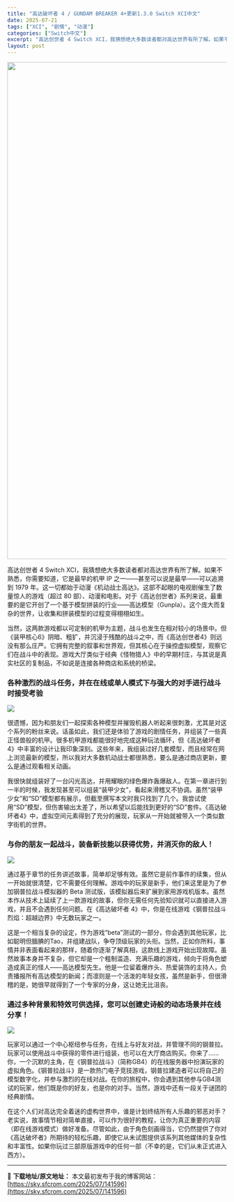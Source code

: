 ```yaml
---
title: "高达破坏者 4 / GUNDAM BREAKER 4+更新1.3.0 Switch XCI中文"
date: 2025-07-21
tags: ["XCI", "剧情", "动漫"]
categories: ["Switch中文"]
excerpt: "高达创世者 4 Switch XCI，我猜想绝大多数读者都对高达世界有所了解。如果不熟悉，你需要知道，它是最早的机甲 IP 之一——甚至可以说是最早——可以追溯到 1979 年。这一切都始于动漫《机动战士高达》。这部不起眼的电视剧催生了数量惊人的游戏（超过 80 部）、动漫和电影。对于《高达创世者》&hellip;"
layout: post
---
```


<img class="aligncenter size-full wp-image-141597" src="https://sky.sfcrom.com/wp-content/uploads/2025/07/202507211507307.webp" alt="" width="700" height="1142" />

高达创世者 4 Switch XCI，我猜想绝大多数读者都对高达世界有所了解。如果不熟悉，你需要知道，它是最早的机甲 IP 之一——甚至可以说是最早——可以追溯到 1979 年。这一切都始于动漫《机动战士高达》。这部不起眼的电视剧催生了数量惊人的游戏（超过 80 部）、动漫和电影。对于《高达创世者》系列来说，最重要的是它开创了一个基于模型拼装的行业——高达模型（Gunpla）。这个庞大而复杂的世界，让收集和拼装模型的过程变得栩栩如生。

当然，这两款游戏都以可定制的机甲为主题，战斗也发生在相对较小的场景中。但《装甲核心6》阴暗、粗犷，并沉浸于残酷的战斗之中，而《高达创世者4》则远没有那么庄严。它拥有完整的叙事和世界观，但其核心在于操控虚拟模型，观察它们在战斗中的表现。游戏大厅类似于经典《怪物猎人》中的早期村庄，与其说是真实社区的复制品，不如说是连接各种商店和系统的桥梁。
<h3>各种激烈的战斗任务，并在在线或单人模式下与强大的对手进行战斗时接受考验</h3>
<img src="https://img-eshop.cdn.nintendo.net/i/6981868c1b7932b96d0a027b2383019dd88037d0ca4eb84e294a88c243b73698.jpg?w=1000" />

很遗憾，因为和朋友们一起探索各种模型并摧毁机器人听起来很刺激，尤其是对这个系列的粉丝来说。话虽如此，我们还是体验了游戏的剧情任务，并组装了一些真正怪兽般的机甲。很多机甲游戏都能很好地完成这种玩法循环，但《高达破坏者4》中丰富的设计让我印象深刻。这些年来，我组装过好几套模型，而且经常在网上浏览最新的模型，所以我对大多数机动战士都很熟悉，要么是通过商店更新，要么是通过观看相关动画。

我很快就组装好了一台闪光高达，并用耀眼的绿色爆炸轰爆敌人。在第一章进行到一半的时候，我发现甚至可以组装“装甲少女”，看起来滑稽又不协调。虽然“装甲少女”和“SD”模型都有展示，但截至撰写本文时我只找到了几个。我尝试使用“SD”模型，但伤害输出太差了，所以希望以后能找到更好的“SD”套件。《高达破坏者4》中，虚拟空间元素得到了充分的展现，玩家从一开始就被带入一个类似数字街机的世界。
<h3>与你的朋友一起战斗，装备新技能以获得优势，并消灭你的敌人！</h3>
<img src="https://img-eshop.cdn.nintendo.net/i/52c6d4d484f66dd7cae4c9d66076afba929455c75941edf7460359c853bf70cb.jpg?w=1000" />

通过基于章节的任务讲述故事，简单却足够有效。虽然它是前作事件的续集，但从一开始就很清楚，它不需要任何理解。游戏中的玩家是新手，他们来这里是为了参加钢普拉战斗模拟器的 Beta 测试版，该模拟器后来扩展到家用游戏机版本。虽然本作从技术上延续了上一款游戏的故事，但你无需任何先验知识就可以直接进入游戏，并且不会遇到任何问题。在《高达破坏者 4》中，你是在线游戏《钢普拉战斗烈焰：超越边界》中无数玩家之一。

这是一个相当复杂的设定，作为游戏“beta”测试的一部分，你会遇到其他玩家，比如聪明但腼腆的Tao，并组建战队，争夺顶级玩家的头衔。当然，正如你所料，事情并非表面看起来的那样，随着你逐渐了解真相，这款线上游戏开始出现故障。虽然故事本身并不复杂，但它却是一个粗制滥造、充满乐趣的游戏，倾向于将角色塑造成真正的怪人——高达模型先生。他是一位留着爆炸头、热爱装饰的主持人，负责播报所有高达模型的新闻；而凛则是一个活泼的年轻女孩，虽然是新手，但很滑稽的是，她很早就得到了一个专家的分身，这让她无比沮丧。
<h3>通过多种背景和特效可供选择，您可以创建史诗般的动态场景并在线分享！</h3>
<img src="https://img-eshop.cdn.nintendo.net/i/23fd4861551988a2244829d80da3074abc975df755782f1dadbc241a127d26ff.jpg?w=1000" />

玩家可以通过一个中心枢纽参与任务，在线上与好友对战，并管理不同的钢普拉。玩家可以使用战斗中获得的零件进行组装，也可以在大厅商店购买。你来了……你，一个沉默的主角，在《钢普拉战斗》（简称GB4）的在线服务器中扮演玩家的虚拟角色。《钢普拉战斗》是一款热门电子竞技游戏，钢普拉建造者可以将自己的模型数字化，并参与激烈的在线对战。在你的旅程中，你会遇到其他参与GB4测试的玩家，他们既是你的好友，也是你的对手。当然，游戏中还有一段关于谜团的经典剧情。

在这个人们对高达完全着迷的虚构世界中，谁是计划终结所有人乐趣的邪恶对手？老实说，故事情节相对简单直接，可以作为很好的教程，让你为真正重要的内容（即在线游戏模式）做好准备。尽管如此，由于角色刻画得当，它仍然提供了你对《高达破坏者》所期待的轻松乐趣，即使它从未试图提供该系列其他媒体的复杂性和丰富性。如果你玩过三部原版游戏中的任何一部（不幸的是，它们从未正式进入西方）。

---
📖 **下载地址/原文地址：** 本文最初发布于我的博客网站：[https://sky.sfcrom.com/2025/07/141596](https://sky.sfcrom.com/2025/07/141596)
